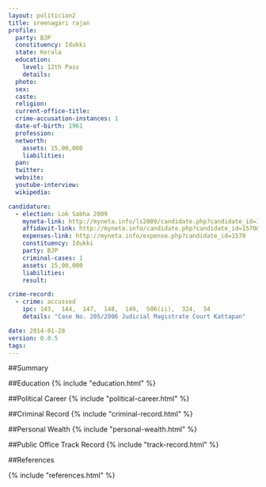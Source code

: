 ```yaml
---
layout: politician2
title: sreenagari rajan
profile: 
  party: BJP
  constituency: Idukki
  state: Kerala
  education: 
    level: 12th Pass
    details: 
  photo: 
  sex: 
  caste: 
  religion: 
  current-office-title: 
  crime-accusation-instances: 1
  date-of-birth: 1961
  profession: 
  networth: 
    assets: 15,00,000
    liabilities: 
  pan: 
  twitter: 
  website: 
  youtube-interview: 
  wikipedia: 

candidature: 
  - election: Lok Sabha 2009
    myneta-link: http://myneta.info/ls2009/candidate.php?candidate_id=1570
    affidavit-link: http://myneta.info/candidate.php?candidate_id=1570&scan=original
    expenses-link: http://myneta.info/expense.php?candidate_id=1570
    constituency: Idukki 
    party: BJP
    criminal-cases: 1
    assets: 15,00,000
    liabilities: 
    result:  

crime-record: 
  - crime: accussed
    ipc: 143,  144,  147,  148,  149,  506(ii),  324,  34
    details: "Case No. 205/2006 Judicial Magistrate Court Kattapan" 

date: 2014-01-28
version: 0.0.5
tags: 
---
```

##Summary


##Education
{% include "education.html" %}


##Political Career
{% include "political-career.html" %}


##Criminal Record
{% include "criminal-record.html" %}


##Personal Wealth
{% include "personal-wealth.html" %}


##Public Office Track Record
{% include "track-record.html" %}


##References


{% include "references.html" %}